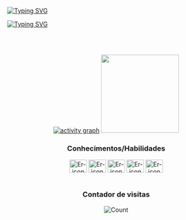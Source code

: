 [![Typing SVG](https://readme-typing-svg.herokuapp.com?font=Fira+Code&size=40&pause=500&center=true&vCenter=true&repeat=false&width=860&lines=Erique+Rocha)](https://git.io/typing-svg)

[![Typing SVG](https://readme-typing-svg.herokuapp.com?font=Fira+Code&size=40&pause=500&center=true&vCenter=true&repeat=false&width=860&lines=Desenvolvedor+back-end)](https://git.io/typing-svg)

<div align="center">
<br>
<br>
<a href="https://github.com/eriquerocha">

[![activity graph](https://github-readme-activity-graph.vercel.app/graph?username=EriqueRocha&theme=github-dark-dimmed&custom_title=Mate's%20Activity%20Graph&hide_border=true)](https://github.com/ashutosh00710/github-readme-activity-graph)
<img height="180em" src="https://github-readme-stats.vercel.app/api/top-langs/?username=EriqueRocha&layout=compact&langs_count=7&theme=dark"/>
</div>
          
<h3 align="center">Conhecimentos/Habilidades</h3>
  <div align="center" style="display: inline_block">
  <img align="center" alt="Er-icon" height="30" width="40" src="https://cdn.jsdelivr.net/gh/devicons/devicon/icons/java/java-original-wordmark.svg">
  <img align="center" alt="Er-icon" height="30" width="40" src="https://cdn.jsdelivr.net/gh/devicons/devicon/icons/kotlin/kotlin-original.svg">
  <img align="center" alt="Er-icon" height="30" width="40" src="https://cdn.jsdelivr.net/gh/devicons/devicon/icons/spring/spring-original.svg">
  <img align="center" alt="Er-icon" height="30" width="40" src="https://cdn.jsdelivr.net/gh/devicons/devicon@latest/icons/vuejs/vuejs-original.svg">
  <img align="center" alt="Er-icon" height="30" width="40" src="https://cdn.jsdelivr.net/gh/devicons/devicon/icons/postgresql/postgresql-original.svg">
  </div>

</br>
<div align="center" style="display: inline_block">
    <h3 align="center">Contador de visitas</h3>
  <img src="https://count.getloli.com/@EriqueRocha?theme=morden-num" alt="Count" />
</div>


